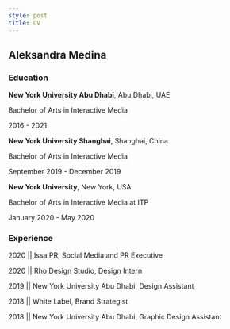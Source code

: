 ```yaml
---
style: post
title: CV
---
```


## Aleksandra Medina

### Education

**New York University Abu Dhabi**, Abu Dhabi, UAE

Bachelor of Arts in Interactive Media

2016 - 2021



**New York University Shanghai**, Shanghai, China

Bachelor of Arts in Interactive Media

September 2019 - December 2019



**New York University**, New York, USA

Bachelor of Arts in Interactive Media at ITP

January 2020 - May 2020



### Experience

2020 ||  Issa PR, Social Media and PR Executive

2020 ||  Rho Design Studio, Design Intern

2019 ||  New York University Abu Dhabi, Design Assistant

2018 ||  White Label, Brand Strategist

2018 ||  New York University Abu Dhabi, Graphic Design Assistant
